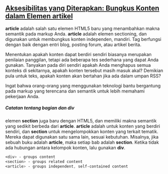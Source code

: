 ## [Aksesibilitas yang Diterapkan: Bungkus Konten dalam Elemen artikel](https://learn.freecodecamp.org/responsive-web-design/applied-accessibility/wrap-content-in-the-article-element)

**article** adalah salah satu elemen HTML5 baru yang menambahkan makna semantik pada markup Anda. **article** adalah elemen sectioning, dan digunakan untuk membungkus konten independen, mandiri. Tag berfungsi dengan baik dengan entri blog, posting forum, atau artikel berita.

Menentukan apakah konten dapat berdiri sendiri biasanya merupakan penilaian panggilan, tetapi ada beberapa tes sederhana yang dapat Anda gunakan. Tanyakan pada diri sendiri apakah Anda menghapus semua konteks di sekitarnya, apakah konten tersebut masih masuk akal? Demikian pula untuk teks, apakah konten akan bertahan jika ada dalam umpan RSS?

Ingat bahwa orang-orang yang menggunakan teknologi bantu bergantung pada markup yang terencana dan semantik untuk lebih memahami pekerjaan Anda.

##### Catatan tentang bagian dan div

elemen **section** juga baru dengan HTML5, dan memiliki makna semantik yang sedikit berbeda dari **article**. **article** adalah untuk konten yang berdiri sendiri, dan **section** untuk mengelompokkan konten yang terkait tematik. Mereka dapat digunakan satu sama lain, sesuai kebutuhan. Misalnya, jika sebuah buku adalah **article**, maka setiap bab adalah **section**. Ketika tidak ada hubungan antara kelompok konten, lalu gunakan **div**.

```css
<div> - groups content
<section> - groups related content
<article> - groups independent, self-contained content
```



